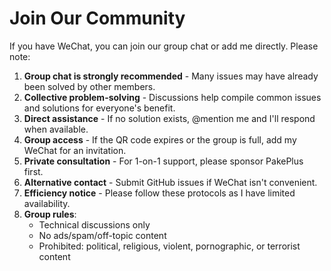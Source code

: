 # Join Our Community

If you have WeChat, you can join our group chat or add me directly. Please note:

1. **Group chat is strongly recommended** - Many issues may have already been solved by other members.
2. **Collective problem-solving** - Discussions help compile common issues and solutions for everyone's benefit.
3. **Direct assistance** - If no solution exists, @mention me and I'll respond when available.
4. **Group access** - If the QR code expires or the group is full, add my WeChat for an invitation.
5. **Private consultation** - For 1-on-1 support, please sponsor PakePlus first.
6. **Alternative contact** - Submit GitHub issues if WeChat isn't convenient.
7. **Efficiency notice** - Please follow these protocols as I have limited availability.
8. **Group rules**:
   - Technical discussions only
   - No ads/spam/off-topic content
   - Prohibited: political, religious, violent, pornographic, or terrorist content

<Qun />

<script setup>
import Qun from '../../components/qun.vue'
</script>